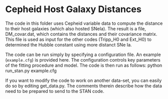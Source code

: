 # Cepheid Host Galaxy Distances

The code in this folder uses Cepheid variable data to compute the distance to their host galaxies (which also
hosted SNeIa). The result is a file, DM_covar.dat, which contains the distances and their covariance matrix.
This file is used as input for the other codes (Tripp_H0 and Ext_H0) to determined the Hubble constant using
more distanct SNe Ia.

The code can be run simply by specifying a configuration file. An example (`example.cfg`) is provided here.
The configuration controls key parameters of the fitting procedure and model. The code is then run as
follows:
  python run_stan.py example.cfg

If you want to modify the code to work on another data-set, you can easily do so by editing get_data.py. The
comments therein describe how the data need to be prepared to send to the STAN code.
